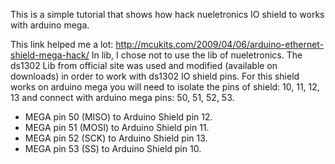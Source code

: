 This is a simple tutorial that shows how hack nueletronics IO shield to works with arduino mega.

This link helped me a lot: http://mcukits.com/2009/04/06/arduino-ethernet-shield-mega-hack/
In lib, I chose not to use the lib of nueletronics. The ds1302 Lib from official site was used and modified (available on downloads) in order to work with ds1302 IO shield pins.
For this shield works on arduino mega you will need to isolate the pins of shield: 10, 11, 12, 13 and connect with arduino mega pins: 50, 51, 52, 53.

  * MEGA pin 50 (MISO) to Arduino Shield pin 12.
  * MEGA pin 51 (MOSI) to Arduino Shield pin 11.
  * MEGA pin 52 (SCK) to Arduino Shield pin 13.
  * MEGA pin 53 (SS) to Arduino Shield pin 10.